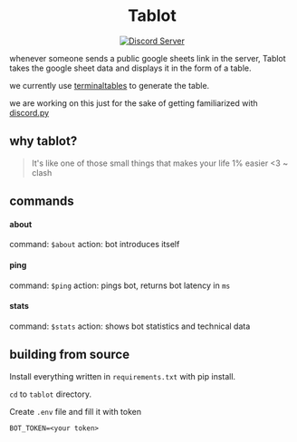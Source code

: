 <h1 align="center">Tablot</h1>

<p align="center">
  <a href="https://discord.gg/6mtRwdn">
    <img src="https://badgen.net/badge/discord/join%20chat/7289DA?icon=discord" alt="Discord Server" />
  </a>
</p>

whenever someone sends a public google sheets link in the server, Tablot takes the google sheet data and displays it in the form of a table.

we currently use <a href='https://pypi.org/project/terminaltables/'>terminaltables</a> to generate the table.

we are working on this just for the sake of getting familiarized with <a href='https://discordpy.readthedocs.io/en/latest/'>discord.py</a>

## why tablot?
> It's like one of those small things that makes your life 1% easier <3
> ~ clash

## commands

#### about
command: `$about`
action: bot introduces itself

#### ping
command: `$ping`
action: pings bot, returns bot latency in `ms`

#### stats
command: `$stats`
action: shows bot statistics and technical data

## building from source
Install everything written in `requirements.txt` with pip install.

`cd` to `tablot` directory.

Create `.env` file and fill it with token

`BOT_TOKEN=<your token>`